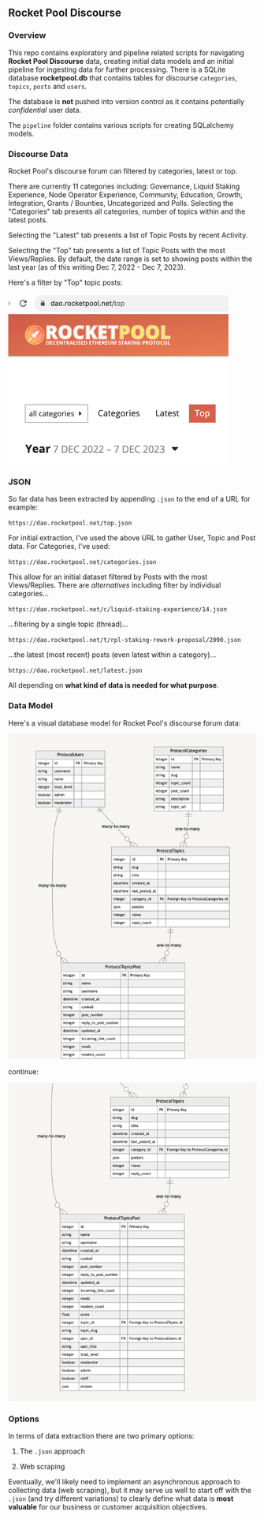 ## Rocket Pool Discourse

### Overview

This repo contains exploratory and pipeline related scripts for navigating **Rocket Pool Discourse** data, creating initial data models and an initial pipeline for ingesting data for further processing. There is a SQLite database **rocketpool.db** that contains tables for discourse `categories`, `topics`, `posts` and `users`.

The database is **not** pushed into version control as it contains potentially *confidential* user data. 

The `pipeline` folder contains various scripts for creating SQLalchemy models. 

### Discourse Data

Rocket Pool's discourse forum can filtered by categories, latest or top. 

There are currently 11 categories including: Governance, Liquid Staking Experience, Node Operator Experience, Community, Education, Growth, Integration, Grants / Bounties, Uncategorized and Polls. Selecting the "Categories" tab presents all categories, number of topics within and the latest posts.

Selecting the "Latest" tab presents a list of Topic Posts by recent Activity.

Selecting the "Top" tab presents a list of Topic Posts with the most Views/Replies. By default, the date range is set to showing posts within the last year (as of this writing Dec 7, 2022 - Dec 7, 2023). 

Here's a filter by "Top" topic posts:

![rocketpool_discourse_filters](png/rocketpool_discourse_filters.png)

### JSON 

So far data has been extracted by appending `.json` to the end of a URL for example:

`https://dao.rocketpool.net/top.json`

For initial extraction, I've used the above URL to gather User, Topic and Post data. For Categories, I've used:

`https://dao.rocketpool.net/categories.json`

This allow for an initial dataset filtered by Posts with the most Views/Replies. There are *alternatives* including filter by individual categories...

`https://dao.rocketpool.net/c/liquid-staking-experience/14.json`

...filtering by a single topic (thread)...

`https://dao.rocketpool.net/t/rpl-staking-rework-proposal/2090.json`


...the latest (most recent) posts (even latest within a category)...

`https://dao.rocketpool.net/latest.json`

All depending on **what kind of data is needed for what purpose**. 

### Data Model

Here's a visual database model for Rocket Pool's discourse forum data:

![rocketpool_db_model](png/rocketpool_db_model.png)

continue:

![rocketpool_db_model_2](png/rocketpool_db_model_2.png)

### Options

In terms of data extraction there are two primary options:

1. The `.json` approach

2. Web scraping 

Eventually, we'll likely need to implement an asynchronous approach to collecting data (web scraping), but it may serve us well to start off with the `.json` (and try different variations) to clearly define  what data is **most valuable** for our business or customer acquisition objectives. 